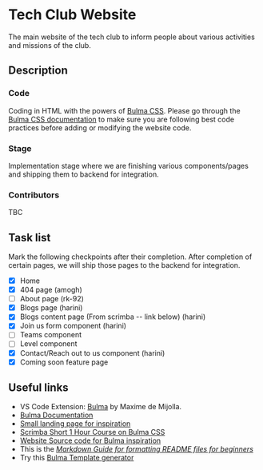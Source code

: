 # Tech Club Website
The main website of the tech club to inform people about various activities and missions of the club.

## Description

### Code
Coding in HTML with the powers of [Bulma CSS](https://bulma.io).
Please go through the [Bulma CSS documentation](https://bulma.io/documentation) to make sure you are following best code practices before adding or modifying the website code.

### Stage
Implementation stage where we are finishing various components/pages and shipping them to backend for integration.

### Contributors
TBC

## Task list
Mark the following checkpoints after their completion. After completion of certain pages, we will ship those pages to the backend for integration.
- [x] Home
- [x] 404 page (amogh)
- [ ] About page (rk-92)
- [x] Blogs page (harini)
- [x] Blogs content page (From scrimba -- link below) (harini)
- [x] Join us form component (harini)
- [ ] Teams component
- [ ] Level component
- [x] Contact/Reach out to us component (harini)
- [x] Coming soon feature page

## Useful links
* VS Code Extension: [Bulma](https://marketplace.visualstudio.com/items?itemName=demijollamaxime.bulma) by Maxime de Mijolla.
* [Bulma Documentation](https://bulma.io/documentation)
* [Small landing page for inspiration](https://www.youtube.com/watch?v=MGC9s4bZQ0Y&t=248s)
* [Scrimba Short 1 Hour Course on Bulma CSS](https://scrimba.com/g/gbulma)
* [Website Source code for Bulma inspiration](https://github.com/app-generator/bulmaplay)
* This is the *[Markdown Guide for formatting README files for beginners](https://www.markdownguide.org)*
* Try this [Bulma Template generator](https://bulma.dev)